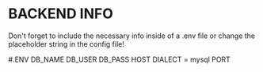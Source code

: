 # BACKEND INFO

Don't forget to include the necessary info inside of a .env file or change the placeholder string in the config file!

#.ENV
DB_NAME
DB_USER 
DB_PASS
HOST
DIALECT = mysql
PORT
